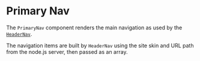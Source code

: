 # Primary Nav

The `PrimaryNav` component renders the main navigation as used by the [`HeaderNav`](/styleguide/components/header-nav).

The navigation items are built by `HeaderNav` using the site skin and URL path from the node.js server, then passed as an array.
